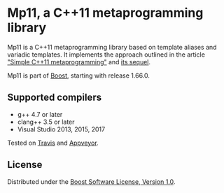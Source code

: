 # Mp11, a C++11 metaprogramming library

Mp11 is a C++11 metaprogramming library based on template aliases and variadic templates.
It implements the approach outlined in the article
["Simple C++11 metaprogramming"](http://pdimov.com/cpp2/simple_cxx11_metaprogramming.html)
and [its sequel](http://pdimov.com/cpp2/simple_cxx11_metaprogramming_2.html).

Mp11 is part of [Boost](http://boost.org/libs/mp11), starting with release 1.66.0.

## Supported compilers

* g++ 4.7 or later
* clang++ 3.5 or later
* Visual Studio 2013, 2015, 2017

Tested on [Travis](https://travis-ci.org/boostorg/mp11/) and [Appveyor](https://ci.appveyor.com/project/pdimov/mp11/).

## License

Distributed under the [Boost Software License, Version 1.0](http://boost.org/LICENSE_1_0.txt).
